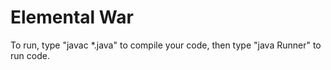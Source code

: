 # Elemental War

To run, type "javac *.java" to compile your code, then type "java Runner" to run code.
